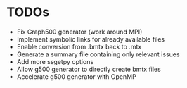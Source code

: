 # TODOs

* Fix Graph500 generator (work around MPI)
* Implement symbolic links for already available files 
* Enable conversion from .bmtx back to .mtx
* Generate a summary file containing only relevant issues
* Add more ssgetpy options
* Allow g500 generator to directly create bmtx files
* Accelerate g500 generator with OpenMP